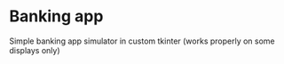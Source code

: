 # Banking app
Simple banking app simulator in custom tkinter (works properly on some displays only)
